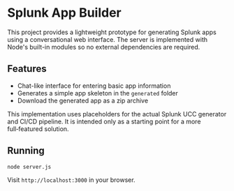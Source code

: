 # Splunk App Builder

This project provides a lightweight prototype for generating Splunk apps using a conversational web interface. The server is implemented with Node's built-in modules so no external dependencies are required.

## Features

- Chat-like interface for entering basic app information
- Generates a simple app skeleton in the `generated` folder
- Download the generated app as a zip archive

This implementation uses placeholders for the actual Splunk UCC generator and CI/CD pipeline. It is intended only as a starting point for a more full‑featured solution.

## Running

```bash
node server.js
```

Visit `http://localhost:3000` in your browser.
